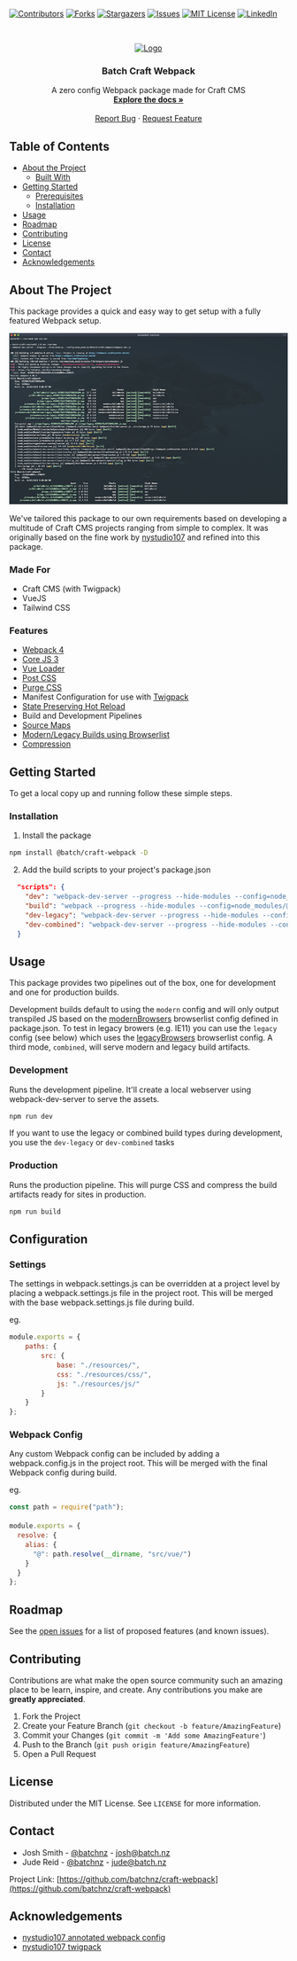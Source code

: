 [![Contributors][contributors-shield]][contributors-url]
[![Forks][forks-shield]][forks-url]
[![Stargazers][stars-shield]][stars-url]
[![Issues][issues-shield]][issues-url]
[![MIT License][license-shield]][license-url]
[![LinkedIn][linkedin-shield]][linkedin-url]

<!-- PROJECT LOGO -->
<br />
<p align="center">
  <a href="https://github.com/batchnz/craft-webpack">
    <img src="https://www.batch.nz/batch-logo.png" alt="Logo" width="80" height="80">
  </a>

  <h3 align="center">Batch Craft Webpack</h3>

  <p align="center">
    A zero config Webpack package made for Craft CMS
    <br />
    <a href="https://github.com/batchnz/craft-webpack"><strong>Explore the docs »</strong></a>
    <br />
    <br />
    <a href="https://github.com/batchnz/craft-webpack/issues">Report Bug</a>
    ·
    <a href="https://github.com/batchnz/craft-webpack/issues">Request Feature</a>
  </p>
</p>

<!-- TABLE OF CONTENTS -->
## Table of Contents

* [About the Project](#about-the-project)
  * [Built With](#built-with)
* [Getting Started](#getting-started)
  * [Prerequisites](#prerequisites)
  * [Installation](#installation)
* [Usage](#usage)
* [Roadmap](#roadmap)
* [Contributing](#contributing)
* [License](#license)
* [Contact](#contact)
* [Acknowledgements](#acknowledgements)

<!-- ABOUT THE PROJECT -->
## About The Project

This package provides a quick and easy way to get setup with a fully featured Webpack setup.

[![Product Name Screen Shot][product-screenshot]](https://github.com/batchnz/craft-webpack)

We've tailored this package to our own requirements based on developing a multitude of Craft CMS projects ranging from simple to complex. It was originally based on the fine work by [nystudio107](https://github.com/nystudio107/annotated-webpack-4-config/) and refined into this package.

### Made For

* Craft CMS (with Twigpack)
* VueJS
* Tailwind CSS

### Features

* [Webpack 4](https://webpack.js.org/)
* [Core JS 3](https://github.com/zloirock/core-js)
* [Vue Loader](https://vue-loader.vuejs.org/)
* [Post CSS](https://postcss.org/)
* [Purge CSS](https://purgecss.com/)
* Manifest Configuration for use with [Twigpack](https://github.com/nystudio107/craft-twigpack)
* [State Preserving Hot Reload](https://vue-loader.vuejs.org/guide/hot-reload.html)
* Build and Development Pipelines
* [Source Maps](https://www.html5rocks.com/en/tutorials/developertools/sourcemaps/)
* [Modern/Legacy Builds using Browserlist](https://browserl.ist/)
* [Compression](https://github.com/google/zopfli)


<!-- GETTING STARTED -->
## Getting Started

To get a local copy up and running follow these simple steps.


### Installation

1. Install the package
```sh
npm install @batch/craft-webpack -D
```
2. Add the build scripts to your project's package.json
```json
  "scripts": {
    "dev": "webpack-dev-server --progress --hide-modules --config=node_modules/@batch/craft-webpack/webpack.dev.js",
    "build": "webpack --progress --hide-modules --config=node_modules/@batch/craft-webpack/webpack.prod.js",
    "dev-legacy": "webpack-dev-server --progress --hide-modules --config=node_modules/@batch/craft-webpack/webpack.dev.js --env.BUILD_TYPE=legacy",
    "dev-combined": "webpack-dev-server --progress --hide-modules --config=node_modules/@batch/craft-webpack/webpack.dev.js --env.BUILD_TYPE=combined"
  }
```

<!-- USAGE EXAMPLES -->
## Usage

This package provides two pipelines out of the box, one for development and one for production builds.

Development builds default to using the `modern` config and will only output transpiled JS based on the [modernBrowsers](https://github.com/batchnz/craft-webpack/blob/master/package.json#L31) browserlist config defined in package.json. To test in legacy browers (e.g. IE11) you can use the `legacy` config (see below) which uses the [legacyBrowsers](https://github.com/batchnz/craft-webpack/blob/master/package.json#L40) browserlist config. A third mode, `combined`, will serve modern and legacy build artifacts.


### Development

Runs the development pipeline. It'll create a local webserver using webpack-dev-server to serve the assets.

```sh
npm run dev
```

If you want to use the legacy or combined build types during development, you use the `dev-legacy` or `dev-combined` tasks

### Production

Runs the production pipeline. This will purge CSS and compress the build artifacts ready for sites in production.

```sh
npm run build
```

## Configuration

### Settings

The settings in webpack.settings.js can be overridden at a project level by placing a webpack.settings.js file in the project root. This will be merged with the base webpack.settings.js file during build.

eg.

```javascript
module.exports = {
    paths: {
        src: {
            base: "./resources/",
            css: "./resources/css/",
            js: "./resources/js/"
        }
    }
};
```

### Webpack Config

Any custom Webpack config can be included by adding a webpack.config.js in the project root. This will be merged with the final Webpack config during build.

eg. 

```javascript
const path = require("path");

module.exports = {
  resolve: {
    alias: {
      "@": path.resolve(__dirname, "src/vue/")
    }
  }
};
```

<!-- ROADMAP -->
## Roadmap

See the [open issues](https://github.com/batchnz/craft-webpack/issues) for a list of proposed features (and known issues).

<!-- CONTRIBUTING -->
## Contributing

Contributions are what make the open source community such an amazing place to be learn, inspire, and create. Any contributions you make are **greatly appreciated**.

1. Fork the Project
2. Create your Feature Branch (`git checkout -b feature/AmazingFeature`)
3. Commit your Changes (`git commit -m 'Add some AmazingFeature'`)
4. Push to the Branch (`git push origin feature/AmazingFeature`)
5. Open a Pull Request

<!-- LICENSE -->
## License

Distributed under the MIT License. See `LICENSE` for more information.

<!-- CONTACT -->
## Contact

* Josh Smith - [@batchnz](https://twitter.com/batchnz) - josh@batch.nz
* Jude Reid - [@batchnz](https://twitter.com/batchnz) - jude@batch.nz

Project Link: [https://github.com/batchnz/craft-webpack](https://github.com/batchnz/craft-webpack)

<!-- ACKNOWLEDGEMENTS -->
## Acknowledgements

* [nystudio107 annotated webpack config](https://github.com/nystudio107/annotated-webpack-4-config/)
* [nystudio107 twigpack](https://github.com/nystudio107/craft-twigpack)

<!-- MARKDOWN LINKS & IMAGES -->
<!-- https://www.markdownguide.org/basic-syntax/#reference-style-links -->
[contributors-shield]: https://img.shields.io/github/contributors/batchnz/craft-webpack.svg?style=flat-square
[contributors-url]: https://github.com/batchnz/craft-webpack/graphs/contributors
[forks-shield]: https://img.shields.io/github/forks/batchnz/craft-webpack.svg?style=flat-square
[forks-url]: https://github.com/batchnz/craft-webpack/network/members
[stars-shield]: https://img.shields.io/github/stars/batchnz/craft-webpack.svg?style=flat-square
[stars-url]: https://github.com/batchnz/craft-webpack/stargazers
[issues-shield]: https://img.shields.io/github/issues/batchnz/craft-webpack.svg?style=flat-square
[issues-url]: https://github.com/batchnz/craft-webpack/issues
[license-shield]: https://img.shields.io/github/license/batchnz/craft-webpack.svg?style=flat-square
[license-url]: https://github.com/batchnz/craft-webpack/blob/master/LICENSE
[linkedin-shield]: https://img.shields.io/badge/-LinkedIn-black.svg?style=flat-square&logo=linkedin&colorB=555
[linkedin-url]: https://www.linkedin.com/company/batchnz/
[product-screenshot]: images/screenshot.png
